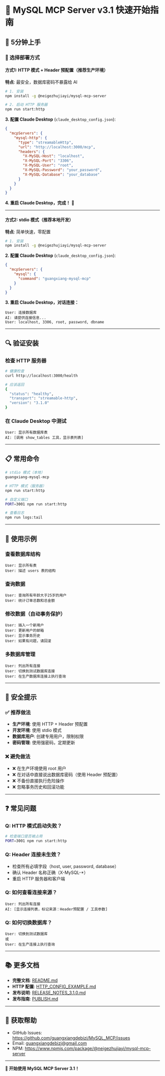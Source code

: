 # 🚀 MySQL MCP Server v3.1 快速开始指南

## 📌 5分钟上手

### 🎯 选择部署方式

#### 方式1: HTTP 模式 + Header 预配置（推荐生产环境）

**特点**: 最安全，数据库密码不暴露给 AI

```bash
# 1. 安装
npm install -g @neigezhujiayi/mysql-mcp-server

# 2. 启动 HTTP 服务器
npm run start:http
```

**3. 配置 Claude Desktop** (`claude_desktop_config.json`):

```json
{
  "mcpServers": {
    "mysql-http": {
      "type": "streamableHttp",
      "url": "http://localhost:3000/mcp",
      "headers": {
        "X-MySQL-Host": "localhost",
        "X-MySQL-Port": "3306",
        "X-MySQL-User": "root",
        "X-MySQL-Password": "your_password",
        "X-MySQL-Database": "your_database"
      }
    }
  }
}
```

**4. 重启 Claude Desktop，完成！** 🎉

---

#### 方式2: stdio 模式（推荐本地开发）

**特点**: 简单快速，零配置

```bash
# 1. 安装
npm install -g @neigezhujiayi/mysql-mcp-server
```

**2. 配置 Claude Desktop** (`claude_desktop_config.json`):

```json
{
  "mcpServers": {
    "mysql": {
      "command": "guangxiang-mysql-mcp"
    }
  }
}
```

**3. 重启 Claude Desktop，对话连接：**

```
User: 连接数据库
AI: 请提供连接信息...
User: localhost, 3306, root, password, dbname
```

---

## 🔍 验证安装

### 检查 HTTP 服务器

```bash
# 健康检查
curl http://localhost:3000/health

# 应该返回
{
  "status": "healthy",
  "transport": "streamable-http",
  "version": "3.1.0"
}
```

### 在 Claude Desktop 中测试

```
User: 显示所有数据库表
AI: [调用 show_tables 工具，显示表列表]
```

---

## 📋 常用命令

```bash
# stdio 模式（本地）
guangxiang-mysql-mcp

# HTTP 模式（服务器）
npm run start:http

# 自定义端口
PORT=3001 npm run start:http

# 查看日志
npm run logs:tail
```

---

## 🎯 使用示例

### 查看数据库结构

```
User: 显示所有表
User: 描述 users 表的结构
```

### 查询数据

```
User: 查询所有年龄大于25岁的用户
User: 统计订单总数和总金额
```

### 修改数据（自动事务保护）

```
User: 插入一个新用户
User: 更新用户的邮箱
User: 显示事务历史
User: 如果有问题，请回滚
```

### 多数据库管理

```
User: 列出所有连接
User: 切换到测试数据库连接
User: 在生产数据库连接上执行查询
```

---

## 🔐 安全提示

### ✅ 推荐做法

- **生产环境**: 使用 HTTP + Header 预配置
- **开发环境**: 使用 stdio 模式
- **数据库用户**: 创建专用用户，限制权限
- **密码管理**: 使用强密码，定期更新

### ❌ 避免做法

- ❌ 在生产环境使用 root 用户
- ❌ 在对话中直接说出数据库密码（使用 Header 预配置）
- ❌ 不备份直接执行危险操作
- ❌ 忽略事务历史和回滚功能

---

## ❓ 常见问题

### Q: HTTP 模式启动失败？

```bash
# 检查端口是否被占用
PORT=3001 npm run start:http
```

### Q: Header 连接未生效？

- 检查所有必填字段（host, user, password, database）
- 确认 Header 名称正确（X-MySQL-*）
- 重启 HTTP 服务器和客户端

### Q: 如何查看连接来源？

```
User: 列出所有连接
AI: [显示连接列表，标记来源：Header预配置 / 工具参数]
```

### Q: 如何切换数据库？

```
User: 切换到测试数据库
或
User: 在生产连接上执行查询
```

---

## 📚 更多文档

- **完整文档**: [README.md](./README.md)
- **HTTP 配置**: [HTTP_CONFIG_EXAMPLE.md](./HTTP_CONFIG_EXAMPLE.md)
- **发布说明**: [RELEASE_NOTES_3.1.0.md](./RELEASE_NOTES_3.1.0.md)
- **发布指南**: [PUBLISH.md](./PUBLISH.md)

---

## 💬 获取帮助

- GitHub Issues: https://github.com/guangxiangdebizi/MySQL_MCP/issues
- Email: guangxiangdebizi@gmail.com
- NPM: https://www.npmjs.com/package/@neigezhujiayi/mysql-mcp-server

---

**🎉 开始使用 MySQL MCP Server 3.1！**

